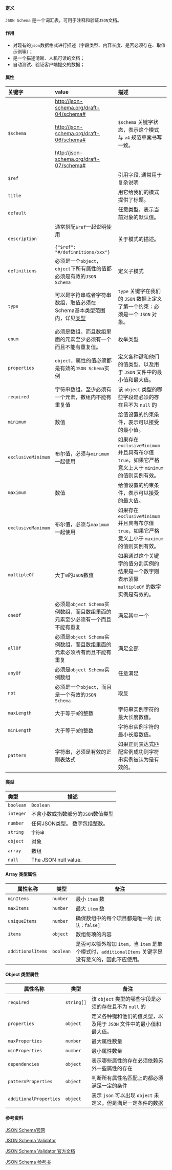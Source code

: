 #### 定义

`JSON Schema` 是一个词汇表，可用于注释和验证`JSON`文档。

#### 作用

- 对现有的`json`数据格式进行描述（字段类型、内容长度、是否必须存在、取值示例等）；
- 是一个描述清晰、人机可读的文档；
- 自动测试、验证客户端提交的数据；

#### 属性

| 关键字      | value     | 描述                                                     |
| :----------| :---------- | :------------------------------------------------------ |
| `$schema`          | http://json-schema.org/draft-04/schema#<br /><br />http://json-schema.org/draft-06/schema#<br /><br />http://json-schema.org/draft-07/schema# | `$schema` 关键字状态，表示这个模式与 `v4` 规范草案书写一致。 |
| `$ref` |  | 引用字段, 通常用于复杂说明 |
| `title`            |  | 用它给我们的模式提供了标题。                                 |
| `default` | | 任意类型，表示当前对象的默认值。 |
| `description`      | 通常搭配`$ref`一起说明使用<br /><br />`{"$ref": "#/definnitions/xxx"}` | 关于模式的描述。                                             |
| `definitions` | 必须是一个`object`，`object`下所有属性的值都必须是有效的`JSON Schema` | 定义子模式 |
| `type`             | 可以是字符串或者字符串数组，取值必须在Schema基本类型范围内，详见[类型](#类型) | `type` 关键字在我们的 `JSON` 数据上定义了第一个约束：必须是一个 `JSON` 对象。 |
| `enum` | 必须是数组，而且数组里面的元素至少必须有一个而且不能有重复值。 | 枚举类型 |
| `properties`       | `object`，属性的值必须都是有效的`JSON Schema`实例 | 定义各种键和他们的值类型，以及用于 `JSON` 文件中的最小值和最大值。 |
| `required`         | 字符串数组，至少必须有一个元素，数组内不能有重复值 | 该 `object` 类型的哪些字段是必须的存在且不为 `null` 的       |
| `minimum`          | 数值 | 给值设置的约束条件，表示可以接受的最小值。                   |
| `exclusiveMinimum` | 布尔值，必须与`minimum`一起使用 | 如果存在 `exclusiveMinimum` 并且具有布尔值 `true`，如果它严格意义上大于 `minimum` 的值则实例有效。 |
| `maximum`          | 数值 | 给值设置的约束条件，表示可以接受的最大值。                   |
| `exclusiveMaximum` | 布尔值，必须与`maximum`一起使用 | 如果存在 `exclusiveMinimum` 并且具有布尔值 `true`，如果它严格意义上小于 `maximum` 的值则实例有效。 |
| `multipleOf`       | 大于`0`的`JSON`数值 | 如果通过这个关键字的值分割实例的结果是一个数字则表示紧靠 `multipleOf` 的数字实例是有效的。 |
| `oneOf` | 必须是`object Schema`实例数组，而且数组里面的元素至少必须有一个而且不能有重复 | 满足其中一个 |
| `allOf` | 必须是`object Schema`实例数组，而且数组里面的元素必须所有而且不能有重复 | 满足全部 |
| `anyOf` | 必须是`object Schema`实例数组 | 任意满足 |
| `not` | 必须是一个`object`，而且是一个有效的`JSON Schema` | 取反 |
| `maxLength`        | 大于等于`0`的整数 | 字符串实例字符的最大长度数值。                               |
| `minLength`        | 大于等于`0`的整数 | 字符串实例字符的最小长度数值。                               |
| `pattern`          | 字符串，必须是有效的正则表达式 | 如果正则表达式匹配实例成功则字符串实例被认为是有效的。       |

#### 类型

| 类型      | 描述                               |
| :-------- | ---------------------------------- |
| `boolean` | `Boolean`                          |
| `integer` | 不含小数或指数部分的`JSON`数值类型 |
| `number`  | 任何JSON类型。 数字包括整数。      |
| `string`  | `字符串`                           |
| `object`  | 对象                               |
| `array`   | 数组                               |
| `null`    | The JSON null value.               |

#### Array 类型属性

| 属性名称          | 类型      | 备注                                                         |
| ----------------- | --------- | ------------------------------------------------------------ |
| `minItems`        | `number`  | 最小 `item` 数                                               |
| `maxItems`        | `number`  | 最大 `item` 数                                               |
| `uniqueItems`     | `number`  | 确保数组中的每个项目都是唯一的 `[默认：false]`               |
| `items`           | `object`  | 数组每项的内容                                               |
| `additionalItems` | `boolean` | 是否可以额外增加 `item`，当 `item` 是单个模式时，`additionalItems` 关键字是没有意义的，因此不应使用。 |

#### Object 类型属性

| 属性名称               | 类型       | 备注                                                         |
| ---------------------- | ---------- | ------------------------------------------------------------ |
| `required`             | `string[]` | 该 `object` 类型的哪些字段是必须的存在且不为 `null` 的       |
| `properties`           | `object`   | 定义各种键和他们的值类型，以及用于 `JSON` 文件中的最小值和最大值。 |
| `maxProperties`        | `number`   | 最大属性数量                                                 |
| `minProperties`        | `number`   | 最小属性数量                                                 |
| `dependencies`         | `object`   | 表示哪些属性的存在必须依赖另外一些属性的存在                 |
| `patternProperties`    | `object`   | 判断所有属性名匹配上的都必须满足一定的条件                   |
| `additionalProperties` | `object`   | 表示 `json` 可以出现 `object` 未定义，但是满足一定条件的数据 |

#### 参考资料

[JSON Schema官网](http://json-schema.org/)

[JSON Schema Validator](https://www.jsonschemavalidator.net/)

[JSON Schema Validator 官方文档](http://json-schema.org/draft/2019-09/json-schema-validation.html)

[JSON Schema 参考书](https://imweb.io/topic/57b5f69373ac222929653f23)

